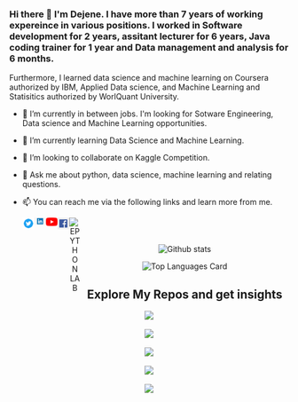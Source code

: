 ### Hi there 👋 I'm Dejene. I have more than 7 years of working expereince in various positions. I worked in Software development for 2 years, assitant lecturer for 6 years, Java coding trainer for 1 year and Data management and analysis for 6 months.

Furthermore, I learned data science and machine learning on Coursera authorized by IBM, Applied Data science, and Machine Learning and Statisitics authorized by WorlQuant University.
<!--
**epythonlab/epythonlab** is a ✨ _special_ ✨ repository because its `README.md` (this file) appears on your GitHub profile.
-->

- 🔭 I’m currently in between jobs. I'm looking for Sotware Engineering, Data science and Machine Learning opportunities.
- 🌱 I’m currently learning Data Science and Machine Learning.
- 👯 I’m looking to collaborate on Kaggle Competition.
- 💬 Ask me about python, data science, machine learning and relating questions.
- 📫 You can reach me via the following links and learn more from me.
  
  <div align="center"><a href="https://www.twitter.com/dejenetechane">
  <img align="left" alt="EPYTHON LAB | Twitter" width="21px" src="https://raw.githubusercontent.com/epythonlab/epythonlab/master/twitter.png"/>
</a>
   <div align="center"><a href="https://www.linkedin/in/dejenetechane">
  <img align="left" alt="EPYTHON LAB | LinkedIn" width="21px" src="https://raw.githubusercontent.com/epythonlab/epythonlab/master/linkedin.png"/>
</a>

   <div align="center"><a href="https://www.youtube.com/c/epythonlab">
  <img align="left" alt="EPYTHON LAB | Youtube" width="21px" src="https://raw.githubusercontent.com/epythonlab/epythonlab/master/youtube_social_icon_red.png"/>
</a>


<a href="https://www.facebook.com/epythonlab">
  <img align="left" alt="EPYTHON LAB" width="21px" src="https://raw.githubusercontent.com/epythonlab/epythonlab/master/facebook.png"/>
</a>
<a href="https://t.me/epythonlab/">
  <img align="left" alt="EPYTHON LAB" width="21px" src="https://raw.githubusercontent.com/epythonlab/epythonlab/master/telegram.png"/>
</a></div>

<br />
<br />

![Github stats](https://github-readme-stats.vercel.app/api?username=epythonlab&theme=highcontrast&show_icons=true&count_private=true)

![Top Languages Card](https://github-readme-stats.vercel.app/api/top-langs/?username=epythonlab&layout=compact)

## Explore My Repos and get insights

[![](https://github-readme-stats.vercel.app/api/pin/?username=epythonlab&repo=Coursera_Capstone&show_owner=true)](https://github.com/epythonlab/Coursera_Capstone)

[![](https://github-readme-stats.vercel.app/api/pin/?username=epythonlab&repo=WQU-DS-Unit-1&show_owner=true)](https://github.com/epythonlab/WQU-DS-Unit-1)

[![](https://github-readme-stats.vercel.app/api/pin/?username=epythonlab&repo=Data-Science-Competition&show_owner=true)](https://github.com/epythonlab/Data-Science-Competition)

[![](https://github-readme-stats.vercel.app/api/pin/?username=epythonlab&repo=Udacity-Bertelsmann-Projects&show_owner=true)](https://github.com/epythonlab/Udacity-Bertelsmann-Projects)

[![](https://github-readme-stats.vercel.app/api/pin/?username=epythonlab&repo=HamoyeIntern&show_owner=true)](https://github.com/epythonlab/HamoyeIntern)  


